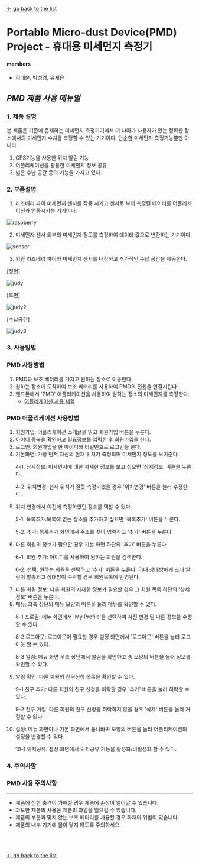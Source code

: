 [← go back to the list](https://HandongHCI.github.io/StudentProjects/ICTprototyping2019S)

# Portable Micro-dust Device(PMD) Project - 휴대용 미세먼지 측정기

#### members
- 김태운, 박성경, 유재은

## _PMD 제품 사용 메뉴얼_ ##

### 1. 제품 설명 ###

본 제품은 기존에 존재하는 미세먼지 측정기기에서 더 나아가 사용자가 있는 정확한 장소에서의 미세먼지 수치를 측정할 수 있는 기기이다. 단순한 미세먼지 측정기능뿐만 아니라
 
1) GPS기능을 사용한 위치 알림 기능
2) 어플리케이션을 활용한 미세먼지 정보 공유
3) 넓은 수납 공간
등의 기능을 가지고 있다.


### 2. 부품설명
1. 라즈베리 파이 
미세먼지 센서를 작동 시키고 센서로 부터 측정된 데이터를 어플리케이션과 연동시키는 기기이다. 

![raspberry](img/raspberry.jpg)

2. 미세먼지 센서
외부의 미세먼지 정도를 측정하여 데이터 값으로 변환하는 기기이다. 

![sensor](img/sensor.jpg)

3. 외관
라즈베리 파이와 미세먼지 센서를 내장하고 추가적인 수납 공간을 제공한다. 

[정면]

![judy](img/judy.jpg)

[후면]

![judy2](img/judy2.jpg)

[수납공간]

![judy3](img/judy3.jpg)


### 3. 사용방법
### PMD 사용방법 ###

1. PMD과 보조 베터리를 가지고 원하는 장소로 이동한다.
2. 원하는 장소에 도착하여 보조 베터리를 사용하여 PMD의 전원을 연결시킨다.  
3. 핸드폰에서 'PMD' 어플리케이션을 사용하여 원하는 장소의 미세먼지를 측정한다. 
   - [어플리케이션 사용 체험](https://www.figma.com/proto/Yrtwzbvl1vuXj5vnoqI8gPbF/%EC%95%84%EC%9C%B5%EC%9E%85?node-id=0%3A1&scaling=min-zoom)

### PMD 어플리케이션 사용방법 ###
1. 회원가입: 어플리케이션 소개글을 읽고 회원가입 버튼을 누른다.
2. 아이디 중복을 확인하고 필요정보를 입력한 후 회원가입을 한다.
3. 로그인: 회원가입을 한 아이디와 비밀번호로 로그인을 한다. 
4. 기본화면: 가장 먼저 자신의 현재 위치가 측정되며 미세먼지 정도를 보여준다.
   <p>4-1. 상세정보: 미세먼지에 대한 자세한 정보를 보고 싶으면 '상세정보' 버튼을 누른다.
   <p>4-2. 위치변경: 현재 위치가 잘못 측정되었을 경우 '위치변경' 버튼을 눌러 수정한다. 
5. 위치 변경에서 이전에 측정하였던 장소를 택할 수 있다. 
   <p>5-1. 목록추가:목록에 없는 장소를 추가하고 싶으면 '목록추가' 버튼을 누른다. 
   <p>5-2. 추가: 목록추가 화면에서 주소를 찾아 입력하고 '추가' 버튼을 누른다.
6. 다른 회원의 정보가 필요할 경우 기본 화면 하단의 '추가' 버튼을 누른다. 
   <p>6-1. 회원 추가: 아이디를 사용하여 원하는 회원을 검색한다. 
   <p>6-2. 선택: 원하는 회원을 선택하고 '추가' 버튼을 누른다. 이때 상대방에게 초대 알림이 
              발송되고 상대방이 수락할 경우 회원목록에 반영된다. 
7. 다른 회원 정보: 다른 회원의 자세한 정보가 필요할 경우 그 회원 목록 하단의 '상세정보' 버튼을 누른다. 
8. 메뉴: 좌측 상단의 메뉴 모양의 버튼을 눌러 메뉴를 확인할 수 있다. 
   <p>8-1 프로필: 메뉴 화면에서 'My Profile'을 선택하여 사진 변경 밑 다른 정보를 수정할 수 있다.
   <p>8-2 로그아웃: 로그아웃이 필요할 경우 설정 화면에서 '로그아웃' 버튼을 눌러 로그아웃 할 수 있다. 
   <p>8-3 알림: 메뉴 화면 우측 상단에서 알림을 확인하고 종 모양의 버튼을 눌러 정보를 확인할 수 있다. 
9. 알림 확인: 다른 회원의 친구신청 목록을 확인할 수 있다. 
   <p>9-1 친구 추가: 다른 회원의 친구 신청을 허락할 경우 '추가' 버튼을 눌러 허락할 수 있다. 
   <p>9-2 친구 거절: 다른 회원의 친구 신청을 허락하지 않을 경우 '삭제' 버튼을 눌러 거절할 수 있다. 
10. 설정: 메뉴 화면이나 기본 화면에서 톱니바퀴 모양의 버튼을 눌러 어플리케이션의 설정을 변경할 수 있다. 
      <p> 10-1 위치공유: 설정 화면에서 위치공유 기능을 활성화/비활성화 할 수 있다. 


### 4. 주의사항
### PMD 사용 주의사항 ###
---
- 제품에 심한 충격이 가해질 경우 제품에 손상이 일어날 수 있습니다. 
- 과도한 제품의 사용은 제품의 과열을 일으킬 수 있습니다.
- 제품의 부분과 맞지 않는 보조 베터리를 사용할 경우 화재의 위험이 있습니다. 
- 제품의 내부 기기에 물이 닿지 않도록 주의하세요.



<br><br><br>
[← go back to the list](https://HandongHCI.github.io/StudentProjects/ICTprototyping2019S)